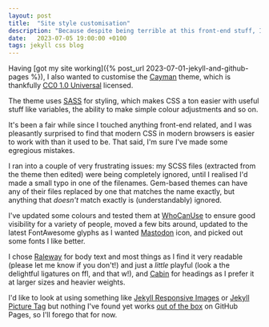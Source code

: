 ```yaml
---
layout: post
title:  "Site style customisation"
description: "Because despite being terrible at this front-end stuff, I do care about it."
date:   2023-07-05 19:00:00 +0100
tags: jekyll css blog
---
```


Having [got my site working]({% post_url 2023-07-01-jekyll-and-github-pages %}), I also wanted to customise the [Cayman](https://github.com/pages-themes/cayman) theme, which is thankfully [CC0 1.0 Universal](https://github.com/pages-themes/cayman/blob/master/LICENSE) licensed.

The theme uses [SASS](https://sass-lang.com/documentation/syntax/) for styling, which makes CSS a ton easier with useful stuff like variables, the ability to make simple colour adjustments and so on.

It's been a fair while since I touched anything front-end related, and I was pleasantly surprised to find that modern CSS in modern browsers is easier to work with than it used to be. That said, I'm sure I've made some egregious mistakes.

I ran into a couple of very frustrating issues: my SCSS files (extracted from the theme then edited) were being completely ignored, until I realised I'd made a small typo in one of the filenames. Gem-based themes can have any of their files replaced by one that matches the name exactly, but anything that *doesn't* match exactly is (understandably) ignored.

I've updated some colours and tested them at [WhoCanUse](https://www.whocanuse.com) to ensure good visibility for a variety of people, moved a few bits around, updated to the latest FontAwesome glyphs as I wanted [Mastodon](https://joinmastodon.org) icon, and picked out some fonts I like better.

I chose [Raleway](https://fonts.google.com/specimen/Raleway) for body text and most things as I find it very readable (please let me know if you don't!) and just a *little* playful (look a the delightful ligatures on ffl, and that w!), and [Cabin](https://fonts.google.com/specimen/Cabin?query=Cabin) for headings as I prefer it at larger sizes and heavier weights.

I'd like to look at using something like [Jekyll Responsive Images](https://github.com/wildlyinaccurate/jekyll-responsive-image) or [Jekyll Picture Tag](https://rbuchberger.github.io/jekyll_picture_tag/) but nothing I've found yet works [out of the box](https://pages.github.com/versions/) on GitHub Pages, so I'll forego that for now.
